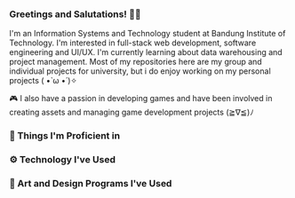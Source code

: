 ### Greetings and Salutations! 👋✨

<!--
**Aulianyb/Aulianyb** is a ✨ _special_ ✨ repository because its `README.md` (this file) appears on your GitHub profile.

Here are some ideas to get you started:

- 🔭 I’m currently working on ...
- 🌱 I’m currently learning ...
- 👯 I’m looking to collaborate on ...
- 🤔 I’m looking for help with ...
- 💬 Ask me about ...
- 📫 How to reach me: ...
- 😄 Pronouns: ...
- ⚡ Fun fact: ...
-->

I'm an Information Systems and Technology student at Bandung Institute of Technology. I'm interested in full-stack web development, software engineering and UI/UX. I'm currently learning about data warehousing and project management. Most of my repositories here are my group and individual projects for university, but i do enjoy working on my personal projects ( •̀ ω •́ )✧

🎮 I also have a passion in developing games and have been involved in creating assets and managing game development projects (≧∇≦)ﾉ

### 🌟 Things I'm Proficient in
### ⚙ Technology I've Used
### 🎨 Art and Design Programs I've Used
